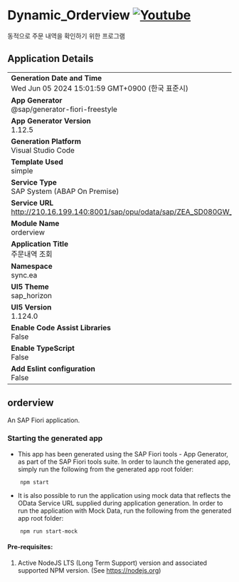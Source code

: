 # Dynamic_Orderview [![Youtube](https://img.shields.io/badge/Youtube-ff0000?style=flat&logo=youtube)](https://youtu.be/2njm-gRvg5k?si=_cRmEfF53j4y4sk9)
동적으로 주문 내역을 확인하기 위한 프로그램


## Application Details
|               |
| ------------- |
|**Generation Date and Time**<br>Wed Jun 05 2024 15:01:59 GMT+0900 (한국 표준시)|
|**App Generator**<br>@sap/generator-fiori-freestyle|
|**App Generator Version**<br>1.12.5|
|**Generation Platform**<br>Visual Studio Code|
|**Template Used**<br>simple|
|**Service Type**<br>SAP System (ABAP On Premise)|
|**Service URL**<br>http://210.16.199.140:8001/sap/opu/odata/sap/ZEA_SD080GW_SRV
|**Module Name**<br>orderview|
|**Application Title**<br>주문내역 조회|
|**Namespace**<br>sync.ea|
|**UI5 Theme**<br>sap_horizon|
|**UI5 Version**<br>1.124.0|
|**Enable Code Assist Libraries**<br>False|
|**Enable TypeScript**<br>False|
|**Add Eslint configuration**<br>False|

## orderview

An SAP Fiori application.

### Starting the generated app

-   This app has been generated using the SAP Fiori tools - App Generator, as part of the SAP Fiori tools suite.  In order to launch the generated app, simply run the following from the generated app root folder:

```
    npm start
```

- It is also possible to run the application using mock data that reflects the OData Service URL supplied during application generation.  In order to run the application with Mock Data, run the following from the generated app root folder:

```
    npm run start-mock
```

#### Pre-requisites:

1. Active NodeJS LTS (Long Term Support) version and associated supported NPM version.  (See https://nodejs.org)


